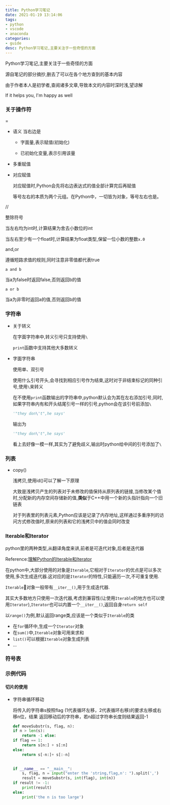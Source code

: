 ```yaml
---
title: Python学习笔记
date: 2021-01-19 13:14:06
tags:
- python
- vscode
- anaconda
categories:
- guide
desc: Python学习笔记,主要关注于一些奇怪的方面
---
```


Python学习笔记,主要关注于一些奇怪的方面

源自笔记的部分摘抄,删去了可以在各个地方查到的基本内容

由于作者本人是初学者,查阅诸多文章,导致本文的内容时深时浅,望谅解

If it helps you, I'm happy as well

<!--more-->

### 关于操作符

=

+ 语义
	当右边是
	
	+ 字面量,表示赋值(初始化)
	
	+ 已初始化变量,表示引用该量

+ 多重赋值

+ 对应赋值

	对应赋值时,Python会先将右边表达式的值全部计算完后再赋值

	等号左右的本质为两个元组。在Python中，一切皆为对象，等号左右也是。

//

整除符号

当左右均为int时,计算结果为舍去小数位的int

当左右至少有一个float时,计算结果为float类型,保留一位小数的整数`x.0`

and,or

遵循短路求值的规则,同时注意非零值都代表true

```
a and b
```

当a为false时返回false,否则返回b的值

```
a or b
```

当a为非零时返回a的值,否则返回b的值

### 字符串

+ 关于转义

	在字面字符串中,转义引号只支持使用`\`
	
	`print`函数中支持其他大多数转义
	
+ 字面字符串
	
	使用单、双引号
	
	使用什么引号开头,会寻找到相应引号作为结束,这时对于非结束标记的同种引号,使用`\`来转义
	
	在不使用`print`函数输出的字符串中,python默认会为其在左右添加引号,同时,如果字符串内有和开头结尾引号一样的引号,python会在该引号前添加`\`
	
	```python
	'"they don\'t",he says'
	```
	
	输出为
	
	```python
	'"they don\'t",he says'
	```
	
	看上去好像一模一样,其实为了避免歧义,输出时python给中间的引号添加了`\`

### 列表

+ copy()

	浅拷贝,使用id()可以了解一下原理
	
	大致是浅拷贝产生的列表对于未修改的值保持从原列表的链接,当修改某个值时,分配新的内存空间存储新的值,**类似**于C++中用一个新的头指针指向一个旧链表

	对于列表里的列表元素,Python应该是记录了内存地址,这样通过多重序列的访问方式修改值时,原来的列表和它的浅拷贝中的值会同时改变


### Iterable和Iterator

python里的两种类型,从翻译角度来讲,前者是可迭代对象,后者是迭代器

Reference:[理解Python的Iterable和Iterator](https://www.kawabangga.com/posts/2772)

在python中,大部分使用的对象是`Iterable`,它相对于`Iterator`的优点是可以多次使用,多次生成迭代器.这对应的是`Iterator`的特性,只能遍历一次,不可重复使用.

`Iterable`对象一般带有`__iter__()`,用于生成迭代器.

其实大多数地方只使用一次迭代器,考虑到兼容性(让使用`Iterable`的地方也可以使用`Iterator`),`Iterator`也可以内置一个`__iter__()`,返回自身`return self`

以`range()`为例,默认返回range类,应该是一个类似于`Iterable`的类

+ 在`for`循环中,生成一个`Iterator`对象
+ 在`sum()`中,`Iterable`对象可用来求和
+ `list()`可以根据`Iterable`对象生成列表
+ ...

### 符号表

### 示例代码

#### 切片的使用

+ 字符串循环移动

	将传入的字符串s按照flag (1代表循环左移，2代表循环右移)的要求左移或右移n位，结果 返回移动后的字符串，若n超过字符串长度则结果返回-1

	```python
	def moveSubstr(s, flag, n): 
	if n > len(s):
		return -1 else:
	if flag == 1:
		return s[n:] + s[:n]
	else:
		return s[-n:]+ s[:-n]

	 
	if __name__ == "__main__":
		s, flag, n = input("enter the 'string,flag,n': ").split(',')
		result = moveSubstr(s, int(flag), int(n)) 
	if result != -1:
		print(result) 
	else:
		print('the n is too large')
	```
